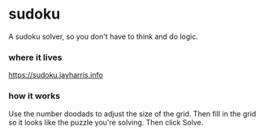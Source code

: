 # sudoku
A sudoku solver, so you don't have to think and do logic.

### where it lives
https://sudoku.jayharris.info

### how it works
Use the number doodads to adjust the size of the grid. Then fill in the grid so it looks like the puzzle you're solving. Then click Solve.
